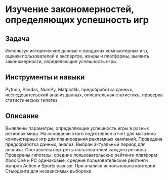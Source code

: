 # Изучение закономерностей, определяющих успешность игр

## Задача
Используя исторические данные о продажах компьютерных игр, оценки пользователей и экспертов, жанры и платформы, выявить закономерности, определяющие успешность игры

##  Инструменты и навыки

Pytnon, 
Pandas, 
NumPy, 
Matplotlib, 
предобработка данных, 
исследовательский анализ данных, 
описательная статистика, 
проверка статистических гипотез

## Описание
Выявлены параметры, определяющие успешность игры в разных регионах мира. На
основании этого подготовлен отчет для магазина компьютерных игр для планирования
рекламных кампаний. Проведена предобработка данных, анализ. Выбран актуальный
период для анализа. Составлены портреты пользователей каждого региона. Проверены
гипотезы: средние пользовательские рейтинги платформ Xbox One и PC одинаковые;
средние пользовательские рейтинги жанров Action и Sports разные. При анализе использовала критерий Стьюдента для независимых выборока
